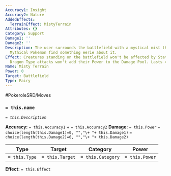 ```yaml
---
Accuracy1: Insight
Accuracy2: Nature
AddedEffects:
  TerrainEffect: MistyTerrain
Attributes: {}
Category: Support
Damage1: ''
Damage2: ''
Description: The user surrounds the battlefield with a mystical mist that feels protective.
  Mythical Pokemon find something eerie about it.
Effect: Creatures standing on the battlefield won't be affected by Status Ailments.
  Dragon Type attacks won't add their Power to the Damage Pool. Lasts 4 Rounds.
Name: Misty Terrain
Power: 0
Target: Battlefield
Type: Fairy
---
```


#PokeroleSRD/Moves

### `= this.name`
*`= this.Description`*

**Accuracy:** `= this.Accuracy1` + `= this.Accuracy2`
**Damage:** `= this.Power` `= choice(length(this.Damage1)=0, "","\+ "+ this.Damage1)` `= choice(length(this.Damage2)=0, "","\+ "+ this.Damage2)`

| Type          | Target          | Category          | Power          |
| ------------- | --------------- | ----------------  | -------------- |
| `= this.Type` | `= this.Target` | `= this.Category` | `= this.Power` | 

**Effect:** `= this.Effect`